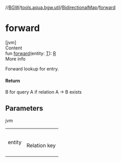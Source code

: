 //[BGW](../../../index.md)/[tools.aqua.bgw.util](../index.md)/[BidirectionalMap](index.md)/[forward](forward.md)



# forward  
[jvm]  
Content  
fun [forward](forward.md)(entity: [T](index.md)): [R](index.md)  
More info  


Forward lookup for entry.



#### Return  


B for query A if relation A -> B exists



## Parameters  
  
jvm  
  
| | |
|---|---|
| <a name="tools.aqua.bgw.util/BidirectionalMap/forward/#TypeParam(bounds=[kotlin.Any])/PointingToDeclaration/"></a>entity| <a name="tools.aqua.bgw.util/BidirectionalMap/forward/#TypeParam(bounds=[kotlin.Any])/PointingToDeclaration/"></a><br><br>Relation key<br><br>|
  
  



